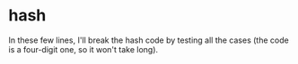 # hash
In these few lines, I'll break the hash code by testing all the cases (the code is a four-digit one, so it won't take long).
